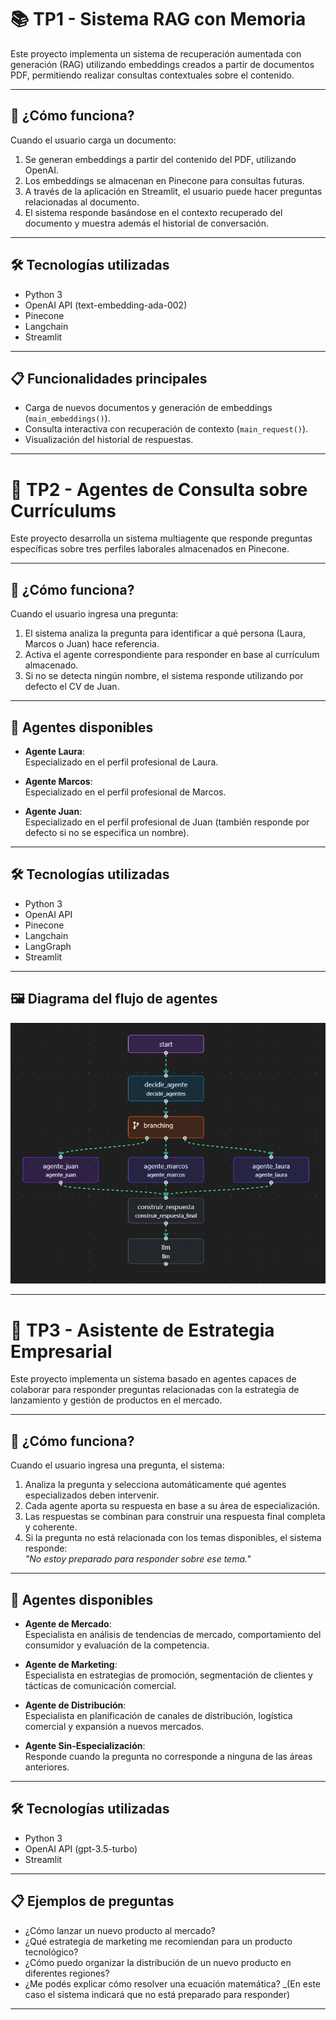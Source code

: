 ﻿# 📚 TP1 - Sistema RAG con Memoria

Este proyecto implementa un sistema de recuperación aumentada con generación (RAG) utilizando embeddings creados a partir de documentos PDF, permitiendo realizar consultas contextuales sobre el contenido.

---

## 🚀 ¿Cómo funciona?

Cuando el usuario carga un documento:

1. Se generan embeddings a partir del contenido del PDF, utilizando OpenAI.
2. Los embeddings se almacenan en Pinecone para consultas futuras.
3. A través de la aplicación en Streamlit, el usuario puede hacer preguntas relacionadas al documento.
4. El sistema responde basándose en el contexto recuperado del documento y muestra además el historial de conversación.

---

## 🛠️ Tecnologías utilizadas

- Python 3
- OpenAI API (text-embedding-ada-002)
- Pinecone
- Langchain
- Streamlit

---

## 📋 Funcionalidades principales

- Carga de nuevos documentos y generación de embeddings (`main_embeddings()`).
- Consulta interactiva con recuperación de contexto (`main_request()`).
- Visualización del historial de respuestas.

---

# 👥 TP2 - Agentes de Consulta sobre Currículums

Este proyecto desarrolla un sistema multiagente que responde preguntas específicas sobre tres perfiles laborales almacenados en Pinecone.

---

## 🚀 ¿Cómo funciona?

Cuando el usuario ingresa una pregunta:

1. El sistema analiza la pregunta para identificar a qué persona (Laura, Marcos o Juan) hace referencia.
2. Activa el agente correspondiente para responder en base al currículum almacenado.
3. Si no se detecta ningún nombre, el sistema responde utilizando por defecto el CV de Juan.

---

## 🧩 Agentes disponibles

- **Agente Laura**:  
  Especializado en el perfil profesional de Laura.

- **Agente Marcos**:  
  Especializado en el perfil profesional de Marcos.

- **Agente Juan**:  
  Especializado en el perfil profesional de Juan (también responde por defecto si no se especifica un nombre).

---

## 🛠️ Tecnologías utilizadas

- Python 3
- OpenAI API
- Pinecone
- Langchain
- LangGraph
- Streamlit

---

## 🖼️ Diagrama del flujo de agentes

![Estructura del grafo TP2](tp2_agent_diagrama.jpg)

---

# 🧠 TP3 - Asistente de Estrategia Empresarial

Este proyecto implementa un sistema basado en agentes capaces de colaborar para responder preguntas relacionadas con la estrategia de lanzamiento y gestión de productos en el mercado.

---

## 🚀 ¿Cómo funciona?

Cuando el usuario ingresa una pregunta, el sistema:

1. Analiza la pregunta y selecciona automáticamente qué agentes especializados deben intervenir.
2. Cada agente aporta su respuesta en base a su área de especialización.
3. Las respuestas se combinan para construir una respuesta final completa y coherente.
4. Si la pregunta no está relacionada con los temas disponibles, el sistema responde:  
   _"No estoy preparado para responder sobre ese tema."_

---

## 🧩 Agentes disponibles

- **Agente de Mercado**:  
  Especialista en análisis de tendencias de mercado, comportamiento del consumidor y evaluación de la competencia.

- **Agente de Marketing**:  
  Especialista en estrategias de promoción, segmentación de clientes y tácticas de comunicación comercial.

- **Agente de Distribución**:  
  Especialista en planificación de canales de distribución, logística comercial y expansión a nuevos mercados.

- **Agente Sin-Especialización**:  
  Responde cuando la pregunta no corresponde a ninguna de las áreas anteriores.

---

## 🛠️ Tecnologías utilizadas

- Python 3
- OpenAI API (gpt-3.5-turbo)
- Streamlit

---

## 📋 Ejemplos de preguntas

- ¿Cómo lanzar un nuevo producto al mercado?
- ¿Qué estrategia de marketing me recomiendan para un producto tecnológico?
- ¿Cómo puedo organizar la distribución de un nuevo producto en diferentes regiones?
- ¿Me podés explicar cómo resolver una ecuación matemática? _(En este caso el sistema indicará que no está preparado para responder)

---
